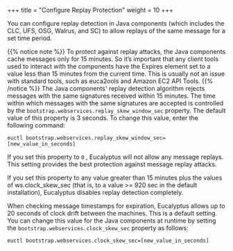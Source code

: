 +++
title = "Configure Replay Protection"
weight = 10
+++

You can configure replay detection in Java components (which includes the CLC, UFS, OSG, Walrus, and SC) to allow replays of the same message for a set time period. 


{{% notice note %}}
To protect against replay attacks, the Java components cache messages only for 15 minutes. So it’s important that any client tools used to interact with the components have the Expires element set to a value less than 15 minutes from the current time. This is usually not an issue with standard tools, such as euca2ools and Amazon EC2 API Tools. 
{{% /notice %}}
The Java components' replay detection algorithm rejects messages with the same signatures received within 15 minutes. The time within which messages with the same signatures are accepted is controlled by the `bootstrap.webservices.replay_skew_window_sec` property. The default value of this property is 3 seconds. To change this value, enter the following command: 

    euctl bootstrap.webservices.replay_skew_window_sec=[new_value_in_seconds]

If you set this property to `0` , Eucalyptus will not allow any message replays. This setting provides the best protection against message replay attacks. 

If you set this property to any value greater than 15 minutes plus the values of ws.clock_skew_sec (that is, to a value >= 920 sec in the default installation), Eucalyptus disables replay detection completely. 

When checking message timestamps for expiration, Eucalyptus allows up to 20 seconds of clock drift between the machines. This is a default setting. You can change this value for the Java components at runtime by setting the `bootstrap.webservices.clock_skew_sec` property as follows: 

    euctl bootstrap.webservices.clock_skew_sec=[new_value_in_seconds]

